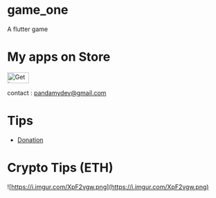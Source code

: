# game_one

A flutter game


# My apps on Store

<a href="[https://play.google.com/store/apps/developer?id=Pandamy](https://play.google.com/store/apps/developer?id=Pandamy)" target="_blank"><img src="[https://i.imgur.com/YetVBL1.png](https://i.imgur.com/YetVBL1.png)" alt="Get in on PlayStore" style="height: 25px; width: 50px;" ></a>

contact : [pandamydev@gmail.com](mailto:pandamydev@gmail.com)

# Tips

- [Donation](https://ko-fi.com/maxvyr)

# Crypto Tips (ETH)

![https://i.imgur.com/XpF2vgw.png](https://i.imgur.com/XpF2vgw.png)



